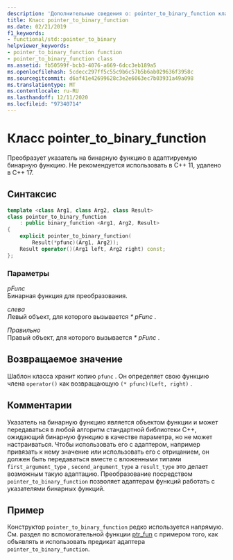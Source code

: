```yaml
---
description: 'Дополнительные сведения о: pointer_to_binary_function классе'
title: Класс pointer_to_binary_function
ms.date: 02/21/2019
f1_keywords:
- functional/std::pointer_to_binary
helpviewer_keywords:
- pointer_to_binary_function function
- pointer_to_binary_function class
ms.assetid: fb50599f-bcb3-4076-a669-6dcc3eb189a5
ms.openlocfilehash: 5cdecc297ff5c55c9b6c57b5b6ab029636f3958c
ms.sourcegitcommit: d6af41e42699628c3e2e6063ec7b03931a49a098
ms.translationtype: MT
ms.contentlocale: ru-RU
ms.lasthandoff: 12/11/2020
ms.locfileid: "97340714"
---
```

# <a name="pointer_to_binary_function-class"></a>Класс pointer_to_binary_function

Преобразует указатель на бинарную функцию в адаптируемую бинарную функцию. Не рекомендуется использовать в C++ 11, удалено в C++ 17.

## <a name="syntax"></a>Синтаксис

```cpp
template <class Arg1, class Arg2, class Result>
class pointer_to_binary_function
    : public binary_function <Arg1, Arg2, Result>
{
    explicit pointer_to_binary_function(
        Result(*pfunc)(Arg1, Arg2));
    Result operator()(Arg1 left, Arg2 right) const;
};
```

### <a name="parameters"></a>Параметры

*pFunc*\
Бинарная функция для преобразования.

*слева*\
Левый объект, для которого вызывается *\* pFunc* .

*Правильно*\
Правый объект, для которого вызывается *\* pFunc* .

## <a name="return-value"></a>Возвращаемое значение

Шаблон класса хранит копию `pfunc` . Он определяет свою функцию члена `operator()` как возвращающую `(* pfunc)(Left, right)` .

## <a name="remarks"></a>Комментарии

Указатель на бинарную функцию является объектом функции и может передаваться в любой алгоритм стандартной библиотеки C++, ожидающий бинарную функцию в качестве параметра, но не может настраиваться. Чтобы использовать его с адаптером, например привязать к нему значение или использовать его с отрицанием, он должен быть передаваться вместе с вложенными типами `first_argument_type` , `second_argument_type` а `result_type` это делает возможным такую адаптацию. Преобразование посредством `pointer_to_binary_function` позволяет адаптерам функций работать с указателями бинарных функций.

## <a name="example"></a>Пример

Конструктор `pointer_to_binary_function` редко используется напрямую. См. раздел по вспомогательной функции [ptr_fun](../standard-library/functional-functions.md#ptr_fun) с примером того, как объявлять и использовать предикат адаптера `pointer_to_binary_function`.
